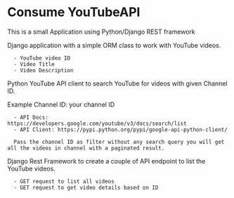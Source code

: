 # Consume YouTubeAPI
This is a small Application using Python/Django REST framework

Django application with a simple ORM class to work with YouTube videos.                                                             


      - YouTube video ID
      - Video Title
      - Video Description
 
Python YouTube API client to search YouTube for videos with given Channel ID.

Example Channel ID: your channel ID

      - API Docs: https://developers.google.com/youtube/v3/docs/search/list
      - API Client: https://pypi.python.org/pypi/google-api-python-client/
      
      Pass the channel ID as filter without any search query you will get all the videos in channel with a paginated result.
 
Django Rest Framework to create a couple of API endpoint to list the YouTube videos.

      - GET request to list all videos
      - GET request to get video details based on ID
